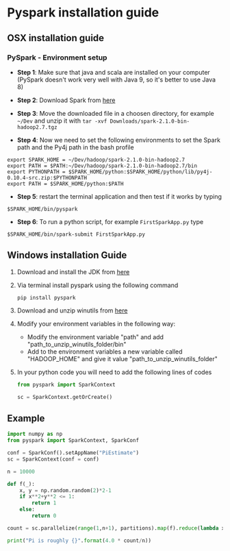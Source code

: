 # Pyspark installation guide

## OSX installation guide

### PySpark - Environment  setup

* **Step 1**: Make sure that java and scala are installed on your computer (PySpark doesn't work very well with Java 9, so it's better to use Java 8)

* **Step 2**: Download Spark from [here](https://spark.apache.org/downloads.html)

* **Step 3**: Move the downloaded file in a choosen directory, for example `~/Dev` and unzip it with `tar -xvf Downloads/spark-2.1.0-bin-hadoop2.7.tgz`

* **Step 4**: Now we need to set the following environments to set the Spark path and the Py4j path in the bash profile

```none
export SPARK_HOME = ~/Dev/hadoop/spark-2.1.0-bin-hadoop2.7
export PATH = $PATH:~/Dev/hadoop/spark-2.1.0-bin-hadoop2.7/bin
export PYTHONPATH = $SPARK_HOME/python:$SPARK_HOME/python/lib/py4j-0.10.4-src.zip:$PYTHONPATH
export PATH = $SPARK_HOME/python:$PATH

```

* **Step 5**: restart the terminal application and then test if it works by typing

```none
$SPARK_HOME/bin/pyspark
```

* **Step 6**: To run a python script, for example `FirstSparkApp.py` type

~~~none
$SPARK_HOME/bin/spark-submit FirstSparkApp.py
~~~

## Windows installation Guide

1. Download and install the JDK from [here](http://www.oracle.com/technetwork/java/javase/downloads/jdk8-downloads-2133151.html)

2. Via terminal install pyspark using the following command
    ```none
    pip install pyspark
    ```
3. Download and unzip winutils from [here](https://github.com/srccodes/hadoop-common-2.2.0-bin/archive/master.zip)

4. Modify your environment variables in the following way:
    * Modify the environment variable "path" and add "path_to_unzip_winutils_folder/bin"
    * Add to the environment variables a new variable called "HADOOP_HOME" and give it value "path_to_unzip_winutils_folder"

5. In your python code you will need to add the following lines of codes
    ```python
    from pyspark import SparkContext

    sc = SparkContext.getOrCreate()
    ```

## Example

```python
import numpy as np
from pyspark import SparkContext, SparkConf

conf = SparkConf().setAppName("PiEstimate")
sc = SparkContext(conf = conf)

n = 10000

def f(_):
    x, y = np.random.random(2)*2-1
    if x**2+y**2 <= 1:
        return 1
    else:
        return 0

count = sc.parallelize(range(1,n+1), partitions).map(f).reduce(lambda x, y: x+y)

print("Pi is roughly {}".format(4.0 * count/n))
```